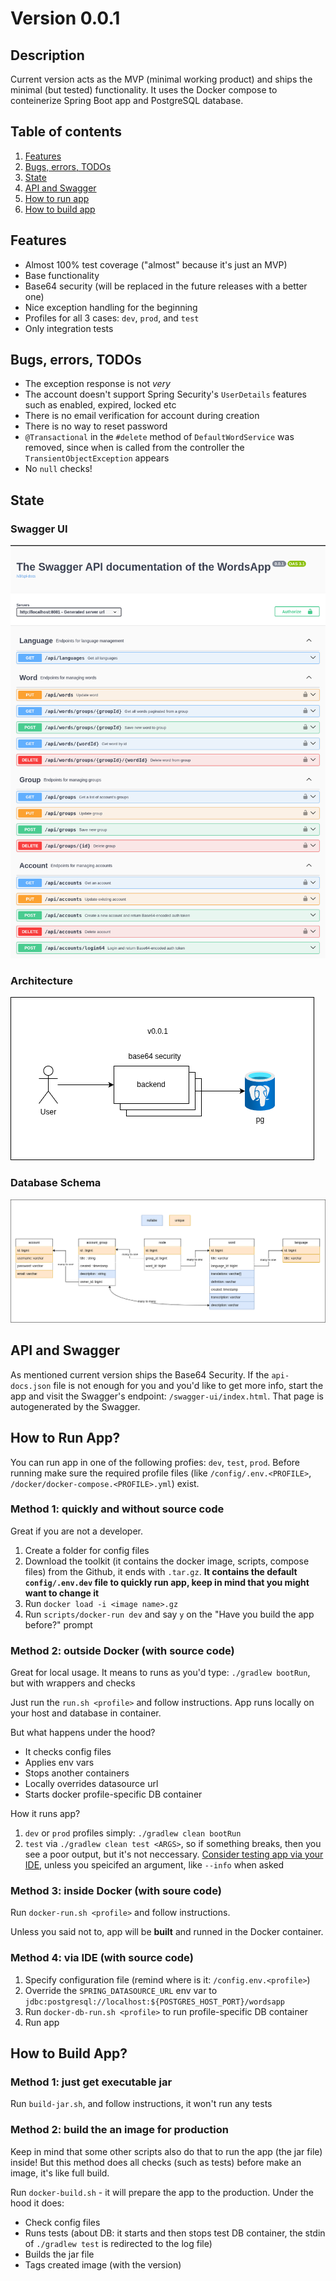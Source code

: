 # Version 0.0.1

## Description
Current version acts as the MVP (minimal working product) and ships the
minimal (but tested) functionality. It uses the Docker compose to conteinerize 
Spring Boot app and PostgreSQL database.

## Table of contents
1. [Features](#features)
2. [Bugs, errors, TODOs](#bugs-errors-todos)
3. [State](#state)
4. [API and Swagger](#api-and-swagger)
5. [How to run app](#how-to-run-app)
6. [How to build app](#how-to-build-app)

## Features
* Almost 100% test coverage ("almost" because it's just an MVP)
* Base functionality
* Base64 security (will be replaced in the future releases with a better one)
* Nice exception handling for the beginning 
* Profiles for all 3 cases: `dev`, `prod`, and `test`
* Only integration tests

## Bugs, errors, TODOs
* The exception response is not *very*
* The account doesn't support Spring Security's `UserDetails` features such as enabled, expired, locked etc
* There is no email verification for account during creation
* There is no way to reset password
* `@Transactional` in the `#delete` method of `DefaultWordService` was removed, since when is called from the controller the `TransientObjectException` appears
* No `null` checks!

## State
### Swagger UI
![Swagger-UI](../img/swagger-api.png)
### Architecture
![Architecture](../img/Current%20architecutre.drawio.png)
### Database Schema
![DB Schema](../img/Database_schema.drawio.png)

## API and Swagger
As mentioned current version ships the Base64 Security. If the `api-docs.json`
file is not enough for you and you'd like to get more info, start the app
and visit the Swagger's endpoint: `/swagger-ui/index.html`. That page is 
autogenerated by the Swagger. 

## How to Run App?
You can run app in one of the following profies: `dev`, `test`, `prod`. Before running
make sure the required profile files (like `/config/.env.<PROFILE>`, 
`/docker/docker-compose.<PROFILE>.yml`) exist.

### Method 1: quickly and without source code
Great if you are not a developer. 

1. Create a folder for config files
2. Download the toolkit (it contains the docker image, scripts, compose files)
from the Github, it ends with `.tar.gz`. **It contains the default `config/.env.dev` 
file to quickly run app, keep in mind that you might want to change it**
3. Run `docker load -i <image name>.gz`
4. Run `scripts/docker-run dev` and say `y` on the "Have you build the app before?" prompt

### Method 2: outside Docker (with source code)
Great for local usage. It means to runs as you'd type: `./gradlew bootRun`, 
but with wrappers and checks

Just run the `run.sh <profile>` and follow instructions. App runs locally 
on your host and  database in container.

But what happens under the hood?
* It checks config files
* Applies env vars
* Stops another containers
* Locally overrides datasource url
* Starts docker profile-specific DB container

How it runs app?
1. `dev` or `prod` profiles simply: `./gradlew clean bootRun`
2. `test` via `./gradlew clean test <ARGS>`, so if something breaks, then you see a 
poor output, but it's not neccessary. <u>Consider testing app via your IDE</u>, 
unless you speicifed an argument, like `--info` when asked

### Method 3: inside Docker (with soure code)
Run `docker-run.sh <profile>` and follow instructions. 

Unless you said not to, app will be **built** and runned in the Docker container. 

### Method 4: via IDE (with source code)
1. Specify configuration file (remind where is it: `/config.env.<profile>`)
2. Override the `SPRING_DATASOURCE_URL` env var to `jdbc:postgresql://localhost:${POSTGRES_HOST_PORT}/wordsapp`
3. Run `docker-db-run.sh <profile>` to run profile-specific DB container
4. Run app

## How to Build App?
### Method 1: just get executable jar
Run `build-jar.sh`, and follow instructions, it won't run any tests

### Method 2: build the an image for production
Keep in mind that some other scripts also do that to run the app (the jar file)
inside! But this method does all checks (such as tests) before make an image, it's
like full build.

Run `docker-build.sh` - it will prepare the app to the production. Under the 
hood it does:
* Check config files
* Runs tests (about DB: it starts and then stops test DB container, the stdin of 
`./gradlew test` is redirected to the log file)
* Builds the jar file
* Tags created image (with the version)